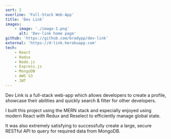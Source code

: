 ```yaml
---
sort: 2
overline: 'Full-Stack Web-App'
title: 'Dev Link'
images:
    - image: './image-1.png'
      alt: 'Dev-link home page'
github: 'https://github.com/bradypp/dev-link'
external: 'https://d-link.herokuapp.com'
tech:
    - React
    - Redux
    - Node.js
    - Express.js
    - MongoDB
    - AWS S3
    - JWT
---
```


Dev Link is a full-stack web-app which allows developers to create a profile, showcase their abilities and quickly search & filter for other developers.

I built this project using the MERN stack and especially enjoyed using modern React with Redux and Reselect to efficiently manage global state.

It was also extremely satisfying to successfully create a large, secure RESTful API to query for required data from MongoDB.
